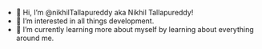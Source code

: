 - 👋 Hi, I’m @nikhilTallapureddy aka Nikhil Tallapureddy!
- 👀 I’m interested in all things development.
- 🌱 I’m currently learning more about myself by learning about everything around me.

<!---
nikhilTallapureddy/nikhilTallapureddy is a ✨ special ✨ repository because its `README.md` (this file) appears on your GitHub profile.
You can click the Preview link to take a look at your changes.
--->
